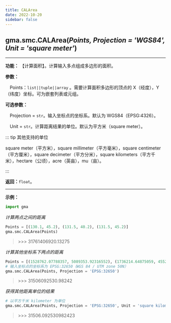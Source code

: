 ```yaml
---
title: CALArea
date: 2022-10-20
sidebar: false
---
```


## gma.smc.**CALArea**(*Points, Projection = 'WGS84', Unit = 'square meter'*)<Badge text="1.1.0 +"/>
---

**功能：** 【计算面积】。计算输入多点组成多边形的面积。

**参数：**

&emsp;Points：`list||tuple||array` 。需要计算面积多边形的顶点的 X（经度），Y（纬度）坐标。可为嵌套列表或元组。

**可选参数：**

&emsp;Projection = `str`。输入坐标点的坐标系。默认为 WGS84（EPSG:4326）。

&emsp;Unit = `str`。计算距离结果的单位。默认为平方米（square meter）。

::: tip 其他支持的单位

square meter（平方米），square millimeter（平方毫米），square centimeter（平方厘米），square decimeter（平方分米），square kilometers（平方千米），hectare（公顷），acre（英亩），mu（亩）。

:::

**返回：**`float`。

---

**示例：**
```python
import gma
```
*计算两点之间的距离*
```python
Points = [(130.1, 45.2), (131.5, 40.2), (131.5, 45.2)]
gma.smc.CALArea(Points)
```
> \>>> 31761406920.13275

*计算其他坐标系下两点的距离*

```python
Points = [(1528762.07788357, 5089353.92316552), (1736214.64875059, 4552113.0446395), (1638653.77538803, 5108509.49658331)]
# 输入坐标点的坐标系为 EPSG:32650（WGS 84 / UTM zone 50N）
gma.smc.CALArea(Points, Projection = 'EPSG:32650')
```
> \>>> 31506092530.98242

*获得其他距离单位的结果*
```python
# 以平方千米 kilometer 为单位
gma.smc.CALArea(Points, Projection = 'EPSG:32650', Unit = 'square kilometers')
```
> \>>> 31506.092530982423

